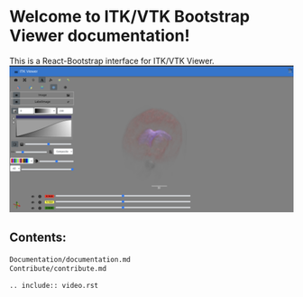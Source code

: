 # Welcome to ITK/VTK Bootstrap Viewer documentation!

This is a React-Bootstrap interface for ITK/VTK Viewer. 
![image](itk_viewer_bootstrap_landing_screen.png)

## Contents:
```{toctree}
Documentation/documentation.md
Contribute/contribute.md
```

```{eval-rst}
.. include:: video.rst
```
